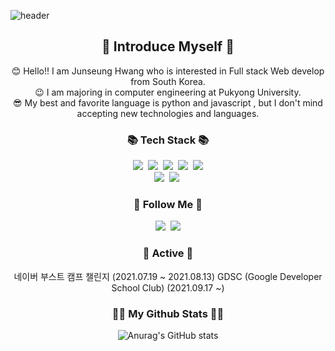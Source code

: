 ![header](https://capsule-render.vercel.app/api?type=Rounded&color=FFE4C4&height=300&section=header&text=Welcome!!%20Junseung's%20github!&fontSize=50&animation=twinkling&fontColor=B0C4DE)

<h2 align = "center"> 👏 Introduce Myself 👏 </h2>
<p align="center"> 
😊 Hello!! I am Junseung Hwang who is interested in Full stack Web develop from South Korea.<br>
😉 I am majoring in computer engineering at Pukyong University. <br>
😎 My best and favorite language is python and javascript , but I don't mind accepting new technologies and languages.
</p>


<h3 align="center">📚 Tech Stack 📚</h3>
<p align="center">
  <img src="https://img.shields.io/badge/Python-3766AB?style=flat-square&logo=Python&logoColor=white"/></a>&nbsp 
  <img src="https://img.shields.io/badge/JAVA-007396?style=flat-square&logo=JAVA&logoColor=white"/></a>&nbsp 
  <img src="https://img.shields.io/badge/HTML5-E34F26?style=flat-square&logo=HTML5&logoColor=white"/></a>&nbsp 
  <img src="https://img.shields.io/badge/CSS3-572B6?style=flat-square&logo=CSS3&logoColor=white"/></a>&nbsp 
  <img src="https://img.shields.io/badge/Javascript-ffb13b?style=flat-square&logo=javascript&logoColor=white"/></a>
  <br>
  <img src="https://img.shields.io/badge/Spring-6DB33F?style=flat-square&logo=Spring&logoColor=white"/></a>&nbsp 
  <img src="https://img.shields.io/badge/Flask-000000?style=flat-square&logo=Flask&logoColor=white"/></a>&nbsp 
</p>

<h3 align="center">🌈 Follow Me 🌈</h3>
<p align="center">
  <a href="https://velog.io/@turtle601" target="_blank"><img src="https://img.shields.io/badge/Velog-20c997?style=flat-square&logo=Vimeo&logoColor=white"/></a></a>&nbsp
  <a href="mailto:poomaneoung1@gmail.com"><img src="https://img.shields.io/badge/Gmail-d14836?style=flat-square&logo=Gmail&logoColor=white&link=poomaneoung1@gmail.com"/></a>
</p>

<h3 align="center">🍎 Active 🍎</h3>
<p align="center">
  네이버 부스트 캠프 챌린지 (2021.07.19 ~ 2021.08.13)
  GDSC (Google Developer School Club) (2021.09.17 ~)
</p>


<h3 align="center">👩‍💻 My Github Stats 👩‍💻</h3>
<div align="center">

![Anurag's GitHub stats](https://github-readme-stats.vercel.app/api?username=turtle601&show_icons=true&theme=radical&hide=contribs,prs)

</div>
